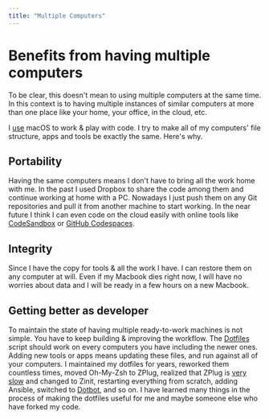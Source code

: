 ```yaml
---
title: "Multiple Computers"
---
```


# Benefits from having multiple computers
To be clear, this doesn't mean to using multiple computers at the same time. In this context is to having multiple instances of similar computers at more than one place like your home, your office, in the cloud, etc.

I [use][1] macOS to work & play with code. I try to make all of my computers' file structure, apps and tools be exactly the same. Here's why.

## Portability
Having the same computers means I don't have to bring all the work home with me. In the past I used Dropbox to share the code among them and continue working at home with a PC. Nowadays I just push them on any Git repositories and pull it from another machine to start working. In the near future I think I can even code on the cloud easily with online tools like [CodeSandbox][2] or [GitHub Codespaces][3].

## Integrity
Since I have the copy for tools & all the work I have. I can restore them on any computer at will. Even if my Macbook dies right now, I will have no worries about data and I will be ready in a few hours on a new Macbook.

## Getting better as developer
To maintain the state of having multiple ready-to-work machines is not simple. You have to keep building & improving the workflow. The [Dotfiles][4] script should work on every computers you have including the newer ones. Adding new tools or apps means updating these files, and run against all of your computers. I maintained my dotfiles for years, reworked them countless times, moved Oh-My-Zsh to ZPlug, realized that ZPlug is [very slow][5] and changed to Zinit, restarting everything from scratch, adding Ansible, switched to [Dotbot][6], and so on. I have learned many things in the process of making the dotfiles useful for me and maybe someone else who have forked my code.

[1]: https://monosor.com/uses
[2]: https://codesandbox.io
[3]: https://github.com/features/codespaces
[4]: https://github.com/narze/dotfiles
[5]: https://jdhao.github.io/2019/10/08/zsh_plugin_managers_compare/
[6]: https://github.com/anishathalye/dotbot